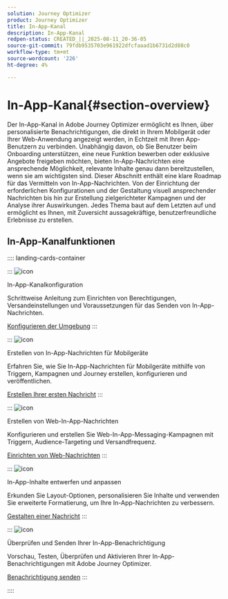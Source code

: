 ```yaml
---
solution: Journey Optimizer
product: Journey Optimizer
title: In-App-Kanal
description: In-App-Kanal
redpen-status: CREATED_||_2025-08-11_20-36-05
source-git-commit: 79fdb9535703e961922dfcfaaad1b6731d2d88c0
workflow-type: tm+mt
source-wordcount: '226'
ht-degree: 4%

---
```



# In-App-Kanal{#section-overview}

Der In-App-Kanal in Adobe Journey Optimizer ermöglicht es Ihnen, über personalisierte Benachrichtigungen, die direkt in Ihrem Mobilgerät oder Ihrer Web-Anwendung angezeigt werden, in Echtzeit mit Ihren App-Benutzern zu verbinden. Unabhängig davon, ob Sie Benutzer beim Onboarding unterstützen, eine neue Funktion bewerben oder exklusive Angebote freigeben möchten, bieten In-App-Nachrichten eine ansprechende Möglichkeit, relevante Inhalte genau dann bereitzustellen, wenn sie am wichtigsten sind. Dieser Abschnitt enthält eine klare Roadmap für das Vermitteln von In-App-Nachrichten. Von der Einrichtung der erforderlichen Konfigurationen und der Gestaltung visuell ansprechender Nachrichten bis hin zur Erstellung zielgerichteter Kampagnen und der Analyse ihrer Auswirkungen. Jedes Thema baut auf dem Letzten auf und ermöglicht es Ihnen, mit Zuversicht aussagekräftige, benutzerfreundliche Erlebnisse zu erstellen.

## In-App-Kanalfunktionen

:::: landing-cards-container

:::
![icon](https://cdn.experienceleague.adobe.com/icons/gear.svg)

In-App-Kanalkonfiguration

Schrittweise Anleitung zum Einrichten von Berechtigungen, Versandeinstellungen und Voraussetzungen für das Senden von In-App-Nachrichten.

[Konfigurieren der Umgebung](../using/in-app/inapp-configuration.md)
:::

:::
![icon](https://cdn.experienceleague.adobe.com/icons/list-check.svg)

Erstellen von In-App-Nachrichten für Mobilgeräte

Erfahren Sie, wie Sie In-App-Nachrichten für Mobilgeräte mithilfe von Triggern, Kampagnen und Journey erstellen, konfigurieren und veröffentlichen.

[Erstellen Ihrer ersten Nachricht](../using/in-app/create-in-app.md)
:::

:::
![icon](https://cdn.experienceleague.adobe.com/icons/puzzle-piece.svg)

Erstellen von Web-In-App-Nachrichten

Konfigurieren und erstellen Sie Web-In-App-Messaging-Kampagnen mit Triggern, Audience-Targeting und Versandfrequenz.

[Einrichten von Web-Nachrichten](../using/in-app/create-in-app-web.md)
:::

:::
![icon](https://cdn.experienceleague.adobe.com/icons/paint-brush.svg)

In-App-Inhalte entwerfen und anpassen

Erkunden Sie Layout-Optionen, personalisieren Sie Inhalte und verwenden Sie erweiterte Formatierung, um Ihre In-App-Nachrichten zu verbessern.

[Gestalten einer Nachricht](../using/in-app/design-in-app.md)
:::

:::
![icon](https://cdn.experienceleague.adobe.com/icons/paper-plane.svg)

Überprüfen und Senden Ihrer In-App-Benachrichtigung

Vorschau, Testen, Überprüfen und Aktivieren Ihrer In-App-Benachrichtigungen mit Adobe Journey Optimizer.

[Benachrichtigung senden](../using/in-app/send-in-app.md)
:::

::::
